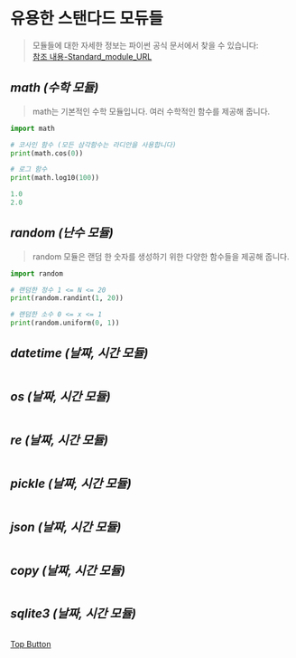 유용한 스탠다드 모듀들
=============
> 모듈들에 대한 자세한 정보는 파이썬 공식 문서에서 찾을 수 있습니다:  
[참조 내용-Standard_module_URL](https://docs.python.org/ko/3/library/)  
  
*math (수학 모듈)*
-------------  
>   math는 기본적인 수학 모듈입니다. 여러 수학적인 함수를 제공해 줍니다.  
```python
import math

# 코사인 함수 (모든 삼각함수는 라디안을 사용합니다)
print(math.cos(0))

# 로그 함수
print(math.log10(100))
```  
  
``` python
1.0
2.0
```  

*random (난수 모듈)*
-------------  
> random 모듈은 랜덤 한 숫자를 생성하기 위한 다양한 함수들을 제공해 줍니다.  
```python
import random

# 랜덤한 정수 1 <= N <= 20 
print(random.randint(1, 20))

# 랜덤한 소수 0 <= x <= 1
print(random.uniform(0, 1))
```  


*datetime (날짜, 시간 모듈)*
-------------  
>   
```python

```  


*os (날짜, 시간 모듈)*
-------------  
>   
```python

```  


*re (날짜, 시간 모듈)*
-------------  
>   
```python

```  


*pickle (날짜, 시간 모듈)*
-------------  
>   
```python

```  


*json (날짜, 시간 모듈)*
-------------  
>   
```python

```  


*copy (날짜, 시간 모듈)*
-------------  
>   
```python

```  


*sqlite3 (날짜, 시간 모듈)*
-------------  
>   
```python

```  
 

[Top Button](#)
